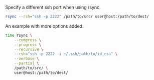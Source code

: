Specify a different ssh port when using rsync.
```sh
rsync --rsh="ssh -p 2222" /path/to/src/ user@host:/path/to/dest/
```
An example with more options added.
```sh
time rsync \
    --compress \
    --progress \
    --recursive \
    --rsh="ssh -p 2222 -i ~/.ssh/path/to/id_rsa" \
    --verbose \
    --partial \
    /path/to/src/ \
    user@host:/path/to/dest/
```